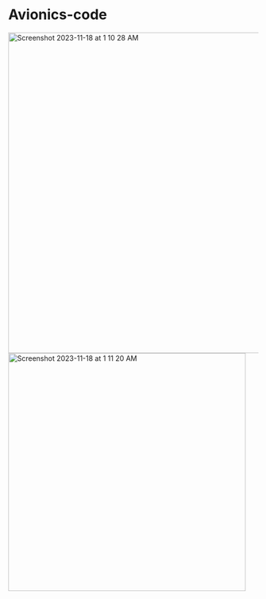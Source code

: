 # Avionics-code

<img width="644" alt="Screenshot 2023-11-18 at 1 10 28 AM" src="https://github.com/taeseokyang/parachute_deployment/assets/136783693/3ca8005a-ec5b-4e89-9e6c-23c5a158d910">
<img width="478" alt="Screenshot 2023-11-18 at 1 11 20 AM" src="https://github.com/taeseokyang/parachute_deployment/assets/136783693/482c842e-7e24-4c64-8637-18cce3a70aad">
